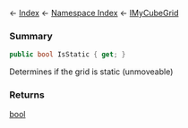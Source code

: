 ← [Index](Api-Index) ← [Namespace Index](Namespace-Index) ← [IMyCubeGrid](VRage.Game.ModAPI.Ingame.IMyCubeGrid)

### Summary

```csharp
public bool IsStatic { get; }
```

Determines if the grid is static (unmoveable)

### Returns

[bool](https://docs.microsoft.com/en-us/dotnet/api/System.Boolean?view=netframework-4.6)

